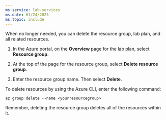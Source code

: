 ```yaml
---
ms.service: lab-services
ms.date: 01/24/2023
ms.topic: include
---
```


When no longer needed, you can delete the resource group, lab plan, and all related resources.

1. In the Azure portal, on the **Overview** page for the lab plan, select **Resource group**.

1. At the top of the page for the resource group, select **Delete resource group**.

1. Enter the resource group name. Then select **Delete**.

To delete resources by using the Azure CLI, enter the following command:

```azurecli
az group delete --name <yourresourcegroup>
```

Remember, deleting the resource group deletes all of the resources within it.

